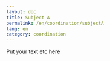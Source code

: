 ```yaml
---
layout: doc
title: Subject A 
permalink: /en/coordination/subjectA
lang: en
category: coordination
---
```


Put your text etc here
